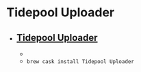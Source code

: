 # Tidepool Uploader
- [Tidepool Uploader](https://tidepool.org/)
  - 
  - 
  - `brew cask install Tidepool Uploader`
